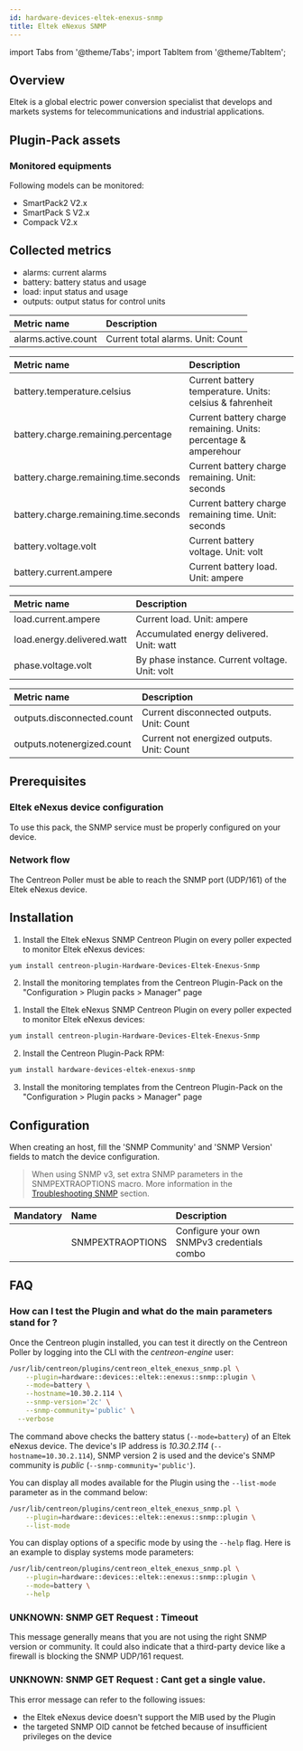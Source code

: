 ```yaml
---
id: hardware-devices-eltek-enexus-snmp
title: Eltek eNexus SNMP
---
```

import Tabs from '@theme/Tabs';
import TabItem from '@theme/TabItem';


## Overview

Eltek is a global electric power conversion specialist that develops and markets systems for telecommunications and industrial applications.

## Plugin-Pack assets 

### Monitored equipments

Following models can be monitored:

* SmartPack2 V2.x
* SmartPack S V2.x
* Compack V2.x

## Collected metrics

* alarms: current alarms
* battery: battery status and usage
* load: input status and usage
* outputs: output status for control units

<Tabs groupId="sync">
<TabItem value="Alarms" label="Alarms">

| Metric name                        | Description                         |
| :--------------------------------- | :---------------------------------- |
| alarms.active.count                | Current total alarms. Unit: Count   |

</TabItem>
<TabItem value="Battery" label="Battery">

| Metric name                             | Description                                                         |
| :-------------------------------------- | :------------------------------------------------------------------ |
| battery.temperature.celsius             | Current battery temperature. Units: celsius & fahrenheit            |
| battery.charge.remaining.percentage     | Current battery charge remaining. Units: percentage & amperehour    |
| battery.charge.remaining.time.seconds   | Current battery charge remaining. Unit: seconds                     |
| battery.charge.remaining.time.seconds   | Current battery charge remaining time. Unit: seconds                |
| battery.voltage.volt                    | Current battery voltage. Unit: volt                                 |
| battery.current.ampere                  | Current battery load. Unit: ampere                                  |

</TabItem>
<TabItem value="Load" label="Load">

| Metric name                               | Description                                                             |
| :---------------------------------------- | :---------------------------------------------------------------------- |
| load.current.ampere                       | Current load. Unit: ampere                                              |
| load.energy.delivered.watt                | Accumulated energy delivered. Unit: watt                                |
| phase.voltage.volt                        | By phase instance. Current voltage. Unit: volt                          |

</TabItem>
<TabItem value="Outputs" label="Outputs">

| Metric name                             | Description                                                         |
| :-------------------------------------- | :------------------------------------------------------------------ |
| outputs.disconnected.count              | Current disconnected outputs. Unit: Count                           |
| outputs.notenergized.count              | Current not energized outputs. Unit: Count                          |

</TabItem>
</Tabs>

## Prerequisites

### Eltek eNexus device configuration 

To use this pack, the SNMP service must be properly configured on your device.

### Network flow

The Centreon Poller must be able to reach the SNMP port (UDP/161) of the Eltek eNexus device.

## Installation

<Tabs groupId="sync">
<TabItem value="Online License" label="Online License">

1. Install the Eltek eNexus SNMP Centreon Plugin on every poller expected to monitor Eltek eNexus devices: 

```bash
yum install centreon-plugin-Hardware-Devices-Eltek-Enexus-Snmp
```

2. Install the monitoring templates from the Centreon Plugin-Pack on the "Configuration > Plugin packs > Manager" page

</TabItem>
<TabItem value="Offline License" label="Offline License">

1. Install the Eltek eNexus SNMP Centreon Plugin on every poller expected to monitor Eltek eNexus devices:

```bash
yum install centreon-plugin-Hardware-Devices-Eltek-Enexus-Snmp
```

2. Install the Centreon Plugin-Pack RPM:

```bash
yum install hardware-devices-eltek-enexus-snmp
```

3. Install the monitoring templates from the Centreon Plugin-Pack on the "Configuration > Plugin packs > Manager" page

</TabItem>
</Tabs>

## Configuration

When creating an host, fill the 'SNMP Community' and 'SNMP Version' fields to match the device configuration. 

> When using SNMP v3, set extra SNMP parameters in the SNMPEXTRAOPTIONS macro. 
> More information in the [Troubleshooting SNMP](../getting-started/how-to-guides/troubleshooting-plugins.md#SNMPv3-options-mapping) section.

| Mandatory   | Name              | Description                                    |
| :---------- | :---------------- | :--------------------------------------------- |
|             | SNMPEXTRAOPTIONS  | Configure your own SNMPv3 credentials combo    |

## FAQ

### How can I test the Plugin and what do the main parameters stand for ? 

Once the Centreon plugin installed, you can test it directly on the Centreon Poller by logging into the CLI with the *centreon-engine* user:

```bash
/usr/lib/centreon/plugins/centreon_eltek_enexus_snmp.pl \
	--plugin=hardware::devices::eltek::enexus::snmp::plugin \
	--mode=battery \
	--hostname=10.30.2.114 \
	--snmp-version='2c' \
	--snmp-community='public' \
  --verbose 
```

The command above checks the battery status (```--mode=battery```) of an Eltek eNexus device. The device's IP address is *10.30.2.114* (```--hostname=10.30.2.114```), SNMP version 2 is used and the device's SNMP community is *public* (```--snmp-community='public'```). 

You can display all modes available for the Plugin using the ```--list-mode``` parameter as in the command below:

```bash
/usr/lib/centreon/plugins/centreon_eltek_enexus_snmp.pl \
    --plugin=hardware::devices::eltek::enexus::snmp::plugin \
    --list-mode
```

You can display options of a specific mode by using the ```--help``` flag. Here is an example to display systems mode parameters:

```bash
/usr/lib/centreon/plugins/centreon_eltek_enexus_snmp.pl \
    --plugin=hardware::devices::eltek::enexus::snmp::plugin \
    --mode=battery \
    --help
```

### UNKNOWN: SNMP GET Request : Timeout

This message generally means that you are not using the right SNMP version or community. It could also indicate that a third-party device like a firewall is blocking the SNMP UDP/161 request.

### UNKNOWN: SNMP GET Request : Cant get a single value.

This error message can refer to the following issues: 
  - the Eltek eNexus device doesn't support the MIB used by the Plugin
  - the targeted SNMP OID cannot be fetched because of insufficient privileges on the device
